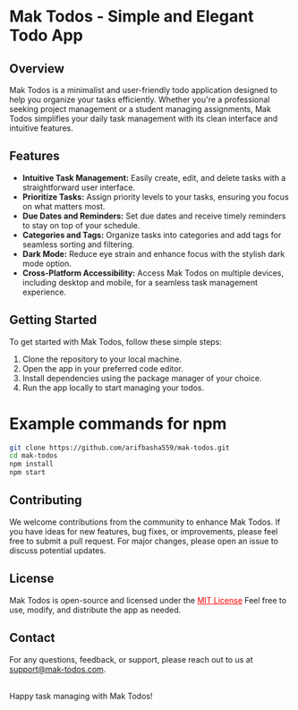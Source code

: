 # Mak Todos - Simple and Elegant Todo App
## Overview
Mak Todos is a minimalist and user-friendly todo application designed to help you organize your tasks efficiently. Whether you're a professional seeking project management or a student managing assignments, Mak Todos simplifies your daily task management with its clean interface and intuitive features.

## Features
- <b>Intuitive Task Management:</b> Easily create, edit, and delete tasks with a straightforward user interface.
- <b>Prioritize Tasks:</b> Assign priority levels to your tasks, ensuring you focus on what matters most.
- <b>Due Dates and Reminders:</b> Set due dates and receive timely reminders to stay on top of your schedule.
- <b>Categories and Tags:</b> Organize tasks into categories and add tags for seamless sorting and filtering.
- <b>Dark Mode:</b> Reduce eye strain and enhance focus with the stylish dark mode option.
- <b>Cross-Platform Accessibility:</b> Access Mak Todos on multiple devices, including desktop and mobile, for a seamless task management experience.
## Getting Started
To get started with Mak Todos, follow these simple steps:

1. Clone the repository to your local machine.
2. Open the app in your preferred code editor.
3. Install dependencies using the package manager of your choice.
4. Run the app locally to start managing your todos.


# Example commands for npm

```bash
git clone https://github.com/arifbasha559/mak-todos.git
cd mak-todos
npm install
npm start
```
## Contributing
We welcome contributions from the community to enhance Mak Todos. If you have ideas for new features, bug fixes, or improvements, please feel free to submit a pull request. For major changes, please open an issue to discuss potential updates.

## License
Mak Todos is open-source and licensed under the <a href="https://opensource.org/license/mit/" style="color:red">MIT License</a> Feel free to use, modify, and distribute the app as needed.

## Contact
For any questions, feedback, or support, please reach out to us at support@mak-todos.com.

<br/>
Happy task managing with Mak Todos!